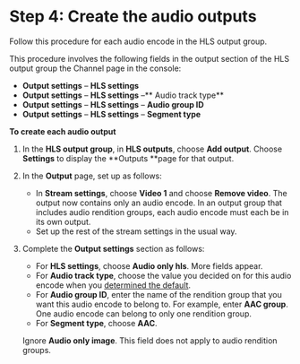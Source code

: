 # Step 4: Create the audio outputs<a name="ARG-step-create-audio"></a>

Follow this procedure for each audio encode in the HLS output group\.

This procedure involves the following fields in the output section of the HLS output group the Channel page in the console:
+ **Output settings** – **HLS settings**
+ **Output settings** – **HLS settings** –** Audio track type**
+ **Output settings** – **HLS settings** – **Audio group ID**
+ **Output settings** – **HLS settings** – **Segment type**

**To create each audio output**

1.  In the **HLS output group**, in **HLS outputs**, choose **Add output**\. Choose **Settings** to display the **Outputs **page for that output\.

1. In the **Output** page, set up as follows:
   + In **Stream settings**, choose **Video 1** and choose **Remove video**\. The output now contains only an audio encode\. In an output group that includes audio rendition groups, each audio encode must each be in its own output\.
   + Set up the rest of the stream settings in the usual way\.

1. Complete the **Output settings** section as follows:
   + For **HLS settings**, choose **Audio only hls**\. More fields appear\.
   + For **Audio track type**, choose the value you decided on for this audio encode when you [determined the default](ARG-step-defaults.md)\.
   + For **Audio group ID**, enter the name of the rendition group that you want this audio encode to belong to\. For example, enter **AAC group**\. One audio encode can belong to only one rendition group\. 
   + For **Segment type**, choose **AAC**\.

   Ignore **Audio only image**\. This field does not apply to audio rendition groups\.